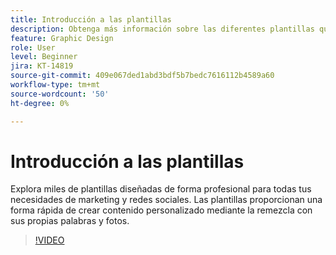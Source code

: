 ```yaml
---
title: Introducción a las plantillas
description: Obtenga más información sobre las diferentes plantillas que puede utilizar para iniciar sus proyectos
feature: Graphic Design
role: User
level: Beginner
jira: KT-14819
source-git-commit: 409e067ded1abd3bdf5b7bedc7616112b4589a60
workflow-type: tm+mt
source-wordcount: '50'
ht-degree: 0%

---
```


# Introducción a las plantillas

Explora miles de plantillas diseñadas de forma profesional para todas tus necesidades de marketing y redes sociales. Las plantillas proporcionan una forma rápida de crear contenido personalizado mediante la remezcla con sus propias palabras y fotos.

>[!VIDEO](https://video.tv.adobe.com/v/3426927?quality=12&learn=on&hidetitle=true)
